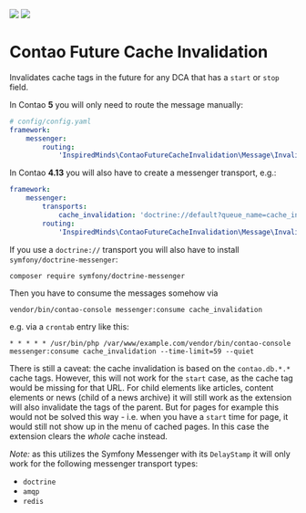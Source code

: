 [![](https://img.shields.io/packagist/v/inspiredminds/contao-future-cache-invalidation.svg)](https://packagist.org/packages/inspiredminds/contao-future-cache-invalidation)
[![](https://img.shields.io/packagist/dt/inspiredminds/contao-future-cache-invalidation.svg)](https://packagist.org/packages/inspiredminds/contao-future-cache-invalidation)

Contao Future Cache Invalidation
================================

Invalidates cache tags in the future for any DCA that has a `start` or `stop` field.

In Contao **5** you will only need to route the message manually:

```yaml
# config/config.yaml
framework:
    messenger:
        routing:
            'InspiredMinds\ContaoFutureCacheInvalidation\Message\InvalidateCacheMessage': contao_prio_low
```

In Contao **4.13** you will also have to create a messenger transport, e.g.:

```yaml
framework:
    messenger:
        transports:
            cache_invalidation: 'doctrine://default?queue_name=cache_invalidation'
        routing:
            'InspiredMinds\ContaoFutureCacheInvalidation\Message\InvalidateCacheMessage': cache_invalidation
```

If you use a `doctrine://` transport you will also have to install `symfony/doctrine-messenger`:

```
composer require symfony/doctrine-messenger
```

Then you have to consume the messages somehow via

```
vendor/bin/contao-console messenger:consume cache_invalidation
```

e.g. via a `crontab` entry like this:

```
* * * * * /usr/bin/php /var/www/example.com/vendor/bin/contao-console messenger:consume cache_invalidation --time-limit=59 --quiet
```

There is still a caveat: the cache invalidation is based on the `contao.db.*.*` cache tags. However, this will not
work for the `start` case, as the cache tag would be missing for that URL. For child elements like articles, content
elements or news (child of a news archive) it will still work as the extension will also invalidate the tags of the
parent. But for pages for example this would not be solved this way - i.e. when you have a `start` time for page, it
would still not show up in the menu of cached pages. In this case the extension clears the _whole_ cache instead.

_Note:_ as this utilizes the Symfony Messenger with its `DelayStamp` it will only work for the following messenger
transport types:

* `doctrine`
* `amqp`
* `redis`
